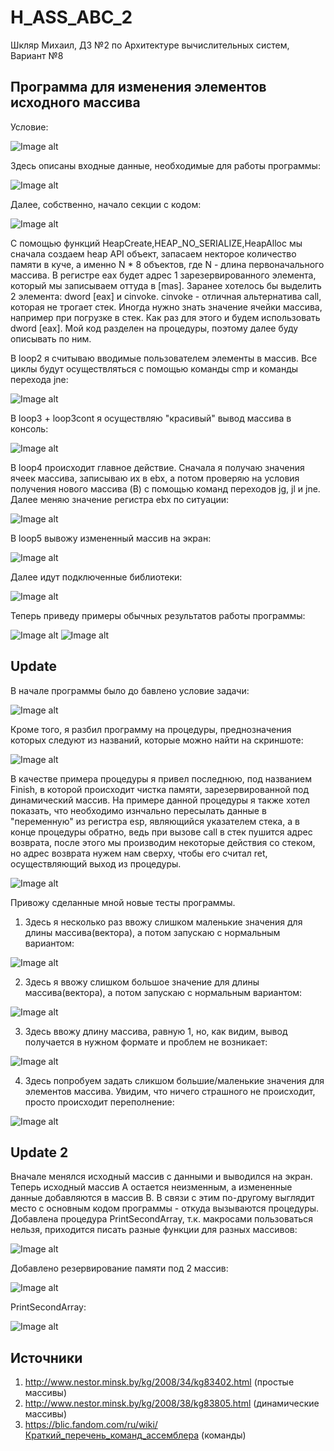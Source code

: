 # H_ASS_ABC_2
Шкляр Михаил, ДЗ №2 по Архитектуре вычислительных систем, Вариант №8
## Программа для изменения элементов исходного массива
Условие:

![Image alt](./ArrTask.png)

Здесь описаны входные данные, необходимые для работы программы:

![Image alt](./Arr1.png)

Далее, собственно, начало секции с кодом:

![Image alt](./Arr2.png)

С помощью функций HeapCreate,HEAP_NO_SERIALIZE,HeapAlloc
мы сначала создаем heap API объект, запасаем некторое количество памяти в куче,
а именно N * 8 объектов, где N - длина первоначального массива.
В регистре eax будет адрес 1 зарезервированного элемента, который мы записываем
оттуда в [mas].
Заранее хотелось бы выделить 2 элемента: dword [eax] и cinvoke.
cinvoke - отличная альтернатива call, которая не трогает стек. 
Иногда нужно знать значение ячейки массива, например при погрузке в стек.
Как раз для этого и будем использовать dword [eax].
Мой код разделен на процедуры, поэтому далее буду описывать по ним.

В loop2 я считываю вводимые пользователем элементы в массив. Все циклы будут осуществляться с помощью
команды cmp и команды перехода jne: 

![Image alt](./Arr3.png)

В loop3 + loop3cont я осуществляю "красивый" вывод массива в консоль:

![Image alt](./Arr4.png)

В loop4 происходит главное действие. 
Сначала я получаю значения ячеек массива, записываю их в ebx, а потом
проверяю на условия получения нового массива (B) с помощью команд переходов 
jg, jl и jne. Далее меняю значение регистра ebx по ситуации:

![Image alt](./Arr5.png)

В loop5 вывожу измененный массив на экран:

![Image alt](./Arr6.png)

Далее идут подключенные библиотеки:

![Image alt](./Arr7.png)

Теперь приведу примеры обычных результатов работы программы:

![Image alt](./ArrTest1.png)
![Image alt](./ArrTest2.png)

## Update
В начале программы было до бавлено условие задачи:

![Image alt](./UpdCond.png)

Кроме того, я разбил программу на процедуры, преднозначения которых следуют из 
названий, которые можно найти на скриншоте:

![Image alt](./UpdMain.png)

В качестве примера процедуры я привел последнюю, под названием Finish, в которой
происходит чистка памяти, зарезервированной под динамический массив.
На примере данной процедуры я также хотел показать, что необходимо изнчально пересылать
данные в "переменную" из регистра esp, являющийся указателем стека, 
а в конце процедуры обратно, ведь при вызове call в стек пушится адрес возврата,
после этого мы производим некоторые действия со стеком, но адрес возврата нужем нам сверху, 
чтобы его считал ret, осуществляющий выход из процедуры.

![Image alt](./UpdFinish.png)

Привожу сделанные мной новые тесты программы.
1) Здесь я несколько раз ввожу слишком маленькие значения для длины массива(вектора), а потом 
запускаю с нормальным вариантом:

![Image alt](./UpdateTest1.png)

2) Здесь я ввожу слишком большое значение для длины массива(вектора), а потом 
запускаю с нормальным вариантом:


![Image alt](./UpdateTest2.png)

3) Здесь ввожу длину массива, равную 1, но, как видим, вывод получается в нужном формате и проблем
не возникает:

![Image alt](./UpdateTest3.png)

4) Здесь попробуем задать сликшом большие/маленькие значения для элементов массива.
Увидим, что ничего страшного не происходит, просто происходит переполнение:

![Image alt](./UpdateTest4.png)

## Update 2
Вначале менялся исходный массив с данными и выводился на экран. 
Теперь исходный массив А остается неизменным, а измененные данные добавляются в массив В.
В связи с этим по-другому выглядит место с основным кодом программы - откуда вызываются процедуры.
Добавлена процедура PrintSecondArray, т.к. макросами пользоваться нельзя, приходится писать разные функции для разных массивов:

![Image alt](./Update2Main.png)

Добавлено резервирование памяти под 2 массив:

![Image alt](./Update2Code1.png)

PrintSecondArray:

![Image alt](./Update2Code2.png)


## Источники
1) http://www.nestor.minsk.by/kg/2008/34/kg83402.html (простые массивы)
2) http://www.nestor.minsk.by/kg/2008/38/kg83805.html (динамические массивы)
3) https://blic.fandom.com/ru/wiki/Краткий_перечень_команд_ассемблера (команды)
